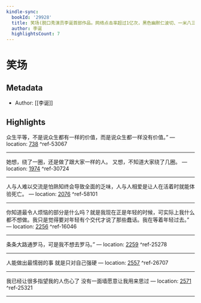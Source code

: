 ```yaml
---
kindle-sync:
  bookId: '29928'
  title: 笑场(脱口秀演员李诞首部作品。网络点击率超过1亿次，黑色幽默仁波切、一米八三大诗人自扯自蛋首部奇思妙想故事集。) (博集畅销文学系列)
  author: 李诞
  highlightsCount: 7
---
```

# 笑场
## Metadata
* Author: [[李诞]]

## Highlights
众生平等，不是说众生都有一样的价值，而是说众生都一样没有价值。” — location: [738]() ^ref-53067

---
她想，绕了一圈，还是做了跟大家一样的人。 又想，不知道大家绕了几圈。 — location: [1974]() ^ref-30724

---
人与人难以交流是怕熟知终会导致全面的乏味，人与人相爱是让人在活着时就能体验死亡。 — location: [2076]() ^ref-58101

---
你知道最令人烦恼的部分是什么吗？就是我现在正是年轻的时候，可实际上我什么都不想做。我只是觉得要对年轻有个交代才说了那些蠢话。我在等着年轻过去。” — location: [2256]() ^ref-16046

---
条条大路通罗马，可是我不想去罗马。” — location: [2259]() ^ref-25278

---
人能做出最懦弱的事 就是只对自己强硬 — location: [2557]() ^ref-26707

---
我已经让很多指望我的人伤心了 没有一面墙愿意让我用来思过 — location: [2571]() ^ref-25321

---
